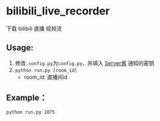 # bilibili_live_recorder
下载 bilibili 直播 视频流  
## Usage:
1. 修改<code>.config.py</code>为<code>config.py</code>，并填入 [Server酱](http://sc.ftqq.com/3.version) 通知的密钥
1. <code>python run.py [room_id]</code>  
    - room_id: 直播间id
## Example：
<code>python run.py 1075</code>